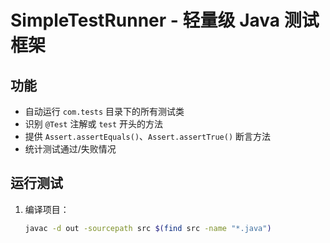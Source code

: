 # SimpleTestRunner - 轻量级 Java 测试框架

## 功能
- 自动运行 `com.tests` 目录下的所有测试类
- 识别 `@Test` 注解或 `test` 开头的方法
- 提供 `Assert.assertEquals()`、`Assert.assertTrue()` 断言方法
- 统计测试通过/失败情况

## 运行测试
1. 编译项目：
   ```bash
   javac -d out -sourcepath src $(find src -name "*.java")
